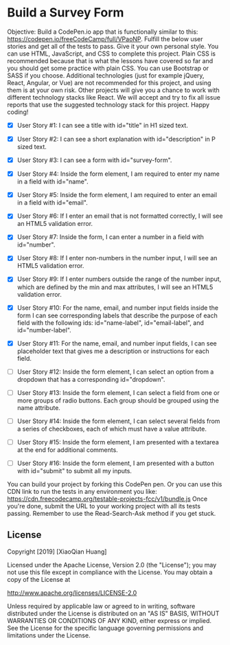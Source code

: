 # Build a Survey Form

Objective: Build a CodePen.io app that is functionally similar to this: https://codepen.io/freeCodeCamp/full/VPaoNP.
Fulfill the below user stories and get all of the tests to pass. Give it your own personal style.
You can use HTML, JavaScript, and CSS to complete this project. Plain CSS is recommended because that is what the lessons have covered so far and you should get some practice with plain CSS. You can use Bootstrap or SASS if you choose. Additional technologies (just for example jQuery, React, Angular, or Vue) are not recommended for this project, and using them is at your own risk. Other projects will give you a chance to work with different technology stacks like React. We will accept and try to fix all issue reports that use the suggested technology stack for this project. Happy coding!

- [x] User Story #1: I can see a title with id="title" in H1 sized text.

- [x] User Story #2: I can see a short explanation with id="description" in P sized text.

- [x] User Story #3: I can see a form with id="survey-form".

- [x] User Story #4: Inside the form element, I am required to enter my name in a field with id="name".

- [x] User Story #5: Inside the form element, I am required to enter an email in a field with id="email".

- [x] User Story #6: If I enter an email that is not formatted correctly, I will see an HTML5 validation error.

- [x] User Story #7: Inside the form, I can enter a number in a field with id="number".

- [x] User Story #8: If I enter non-numbers in the number input, I will see an HTML5 validation error.

- [x] User Story #9: If I enter numbers outside the range of the number input, which are defined by the min and max attributes, I will see an HTML5 validation error.

- [x] User Story #10: For the name, email, and number input fields inside the form I can see corresponding labels that describe the purpose of each field with the following ids: id="name-label", id="email-label", and id="number-label".

- [x] User Story #11: For the name, email, and number input fields, I can see placeholder text that gives me a description or instructions for each field.

- [ ] User Story #12: Inside the form element, I can select an option from a dropdown that has a corresponding id="dropdown".

- [ ] User Story #13: Inside the form element, I can select a field from one or more groups of radio buttons. Each group should be grouped using the name attribute.

- [ ] User Story #14: Inside the form element, I can select several fields from a series of checkboxes, each of which must have a value attribute.

- [ ] User Story #15: Inside the form element, I am presented with a textarea at the end for additional comments.

- [ ] User Story #16: Inside the form element, I am presented with a button with id="submit" to submit all my inputs.

You can build your project by forking this CodePen pen. Or you can use this CDN link to run the tests in any environment you like: https://cdn.freecodecamp.org/testable-projects-fcc/v1/bundle.js
Once you're done, submit the URL to your working project with all its tests passing.
Remember to use the Read-Search-Ask method if you get stuck.



## License

Copyright [2019] [XiaoQian Huang]

Licensed under the Apache License, Version 2.0 (the "License");
you may not use this file except in compliance with the License.
You may obtain a copy of the License at

http://www.apache.org/licenses/LICENSE-2.0

Unless required by applicable law or agreed to in writing, software
distributed under the License is distributed on an "AS IS" BASIS,
WITHOUT WARRANTIES OR CONDITIONS OF ANY KIND, either express or implied.
See the License for the specific language governing permissions and
limitations under the License.
